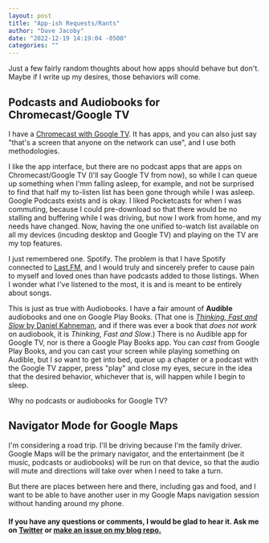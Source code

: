 ```yaml
---
layout: post
title: "App-ish Requests/Rants"
author: "Dave Jacoby"
date: "2022-12-19 14:19:04 -0500"
categories: ""
---
```


Just a few fairly random thoughts about how apps should behave but don't. Maybe if I write up my desires, those behaviors will come.

## Podcasts and Audiobooks for Chromecast/Google TV

I have a [Chromecast with Google TV](https://store.google.com/product/chromecast_google_tv?hl=en-US). It has apps, and you can also just say "that's a screen that anyone on the network can use", and I use both methodologies.

I like the app interface, but there are no podcast apps that are apps on Chromecast/Google TV (I'll say Google TV from now), so while I can queue up something when I'mm falling asleep, for example, and not be surprised to find that half my to-listen list has been gone through while I was asleep. Google Podcasts exists and is okay. I liked Pocketcasts for when I was commuting, because I could pre-download so that there would be no stalling and buffering while I was driving, but now I work from home, and my needs have changed. Now, having the one unified to-watch list available on all my devices (incuding desktop and Google TV) and playing on the TV are my top features.

I just remembered one. Spotify. The problem is that I have Spotify connected to [Last.FM](https://www.last.fm/), and I would truly and sincerely prefer to cause pain to myself and loved ones than have podcasts added to those listings. When I wonder what I've listened to the most, it is and is meant to be entirely about songs.

This is just as true with Audiobooks. I have a fair amount of **Audible** audiobooks and one on Google Play Books. (That one is [_Thinking, Fast and Slow_ by Daniel Kahneman](https://play.google.com/store/audiobooks/details/Daniel_Kahneman_Thinking_Fast_and_Slow), and if there was ever a book that _does not work_ on audiobook, it is _Thinking, Fast and Slow_.) There is no Audible app for Google TV, nor is there a Google Play Books app. You can _cast_ from Google Play Books, and you can cast your screen while playing something on Audible, but I _so_ want to get into bed, queue up a chapter or a podcast with the Google TV zapper, press "play" and close my eyes, secure in the idea that the desired behavior, whichever that is, will happen while I begin to sleep.

Why no podcasts or audiobooks for Google TV?

## Navigator Mode for Google Maps

I'm considering a road trip. I'll be driving because I'm the family driver. Google Maps will be the primary navigator, and the entertainment (be it music, podcasts or audiobooks) will be run on that device, so that the audio will mute and directions will take over when I need to take a turn.

But there are places between here and there, including gas and food, and I want to be able to have another user in my Google Maps navigation session without handing around my phone.

#### If you have any questions or comments, I would be glad to hear it. Ask me on [Twitter](https://twitter.com/jacobydave) or [make an issue on my blog repo.](https://github.com/jacoby/jacoby.github.io)
